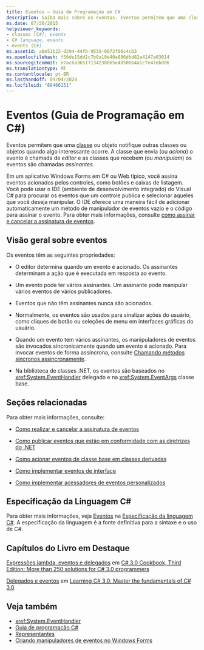```yaml
---
title: Eventos – Guia de Programação em C#
description: Saiba mais sobre os eventos. Eventos permitem que uma classe ou objeto notifique outras classes ou objetos quando algo interessante ocorrer.
ms.date: 07/20/2015
helpviewer_keywords:
- classes [C#], events
- C# language, events
- events [C#]
ms.assetid: a8e51b22-d294-44fb-9539-0072f06c4cb3
ms.openlocfilehash: f56de15dd2c7b0a10e40a886dbd82a4147a03014
ms.sourcegitcommit: e7acba36517134238065e4d50bb4a1cfe47ebd06
ms.translationtype: MT
ms.contentlocale: pt-BR
ms.lasthandoff: 09/04/2020
ms.locfileid: "89466151"
---
```

# <a name="events-c-programming-guide"></a>Eventos (Guia de Programação em C#)
Eventos permitem que uma [classe](../../language-reference/keywords/class.md) ou objeto notifique outras classes ou objetos quando algo interessante ocorre. A classe que envia (ou *aciona*) o evento é chamada de *editor* e as classes que recebem (ou *manipulam*) os eventos são chamadas *assinantes*.  
  
Em um aplicativo Windows Forms em C# ou Web típico, você assina eventos acionados pelos controles, como botões e caixas de listagem. Você pode usar o IDE (ambiente de desenvolvimento integrado) do Visual C# para procurar os eventos que um controle publica e selecionar aqueles que você deseja manipular. O IDE oferece uma maneira fácil de adicionar automaticamente um método de manipulador de eventos vazio e o código para assinar o evento. Para obter mais informações, consulte [como assinar e cancelar a assinatura de eventos](./how-to-subscribe-to-and-unsubscribe-from-events.md).
  
## <a name="events-overview"></a>Visão geral sobre eventos  
 Os eventos têm as seguintes propriedades:  
  
- O editor determina quando um evento é acionado. Os assinantes determinam a ação que é executada em resposta ao evento.  
  
- Um evento pode ter vários assinantes. Um assinante pode manipular vários eventos de vários publicadores.  
  
- Eventos que não têm assinantes nunca são acionados.  
  
- Normalmente, os eventos são usados para sinalizar ações do usuário, como cliques de botão ou seleções de menu em interfaces gráficas do usuário.  
  
- Quando um evento tem vários assinantes, os manipuladores de eventos são invocados sincronicamente quando um evento é acionado. Para invocar eventos de forma assíncrona, consulte [Chamando métodos síncronos assincronamente](../../../standard/asynchronous-programming-patterns/calling-synchronous-methods-asynchronously.md).  
  
- Na biblioteca de classes .NET, os eventos são baseados no <xref:System.EventHandler> delegado e na <xref:System.EventArgs> classe base.  
  
## <a name="related-sections"></a>Seções relacionadas  
 Para obter mais informações, consulte:  
  
- [Como realizar e cancelar a assinatura de eventos](./how-to-subscribe-to-and-unsubscribe-from-events.md)

- [Como publicar eventos que estão em conformidade com as diretrizes do .NET](./how-to-publish-events-that-conform-to-net-framework-guidelines.md)

- [Como acionar eventos de classe base em classes derivadas](./how-to-raise-base-class-events-in-derived-classes.md)

- [Como implementar eventos de interface](./how-to-implement-interface-events.md)

- [Como implementar acessadores de eventos personalizados](./how-to-implement-custom-event-accessors.md)

## <a name="c-language-specification"></a>Especificação da Linguagem C#  

Para obter mais informações, veja [Eventos](~/_csharplang/spec/classes.md#events) na [Especificação da linguagem C#](/dotnet/csharp/language-reference/language-specification/introduction). A especificação da linguagem é a fonte definitiva para a sintaxe e o uso de C#.
  
## <a name="featured-book-chapters"></a>Capítulos do Livro em Destaque  
 [Expressões lambda, eventos e delegados](https://docs.microsoft.com/previous-versions/visualstudio/visual-studio-2008/ff518994%28v=orm.10%29) em [C# 3.0 Cookbook, Third Edition: More than 250 solutions for C# 3.0 programmers](https://docs.microsoft.com/previous-versions/visualstudio/visual-studio-2008/ff518995%28v=orm.10%29)  
  
 [Delegados e eventos](https://docs.microsoft.com/previous-versions/visualstudio/visual-studio-2008/ff652490%28v=orm.10%29) em [Learning C# 3.0: Master the fundamentals of C# 3.0](https://docs.microsoft.com/previous-versions/visualstudio/visual-studio-2008/ff652493%28v=orm.10%29)  
  
## <a name="see-also"></a>Veja também

- <xref:System.EventHandler>
- [Guia de programação C#](../index.md)
- [Representantes](../delegates/index.md)
- [Criando manipuladores de eventos no Windows Forms](../../../framework/winforms/creating-event-handlers-in-windows-forms.md)
